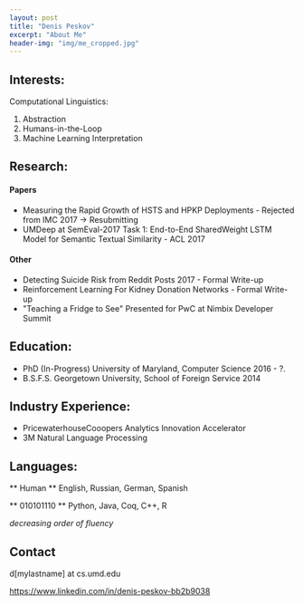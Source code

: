 ```yaml
---
layout: post
title: "Denis Peskov"
excerpt: "About Me"
header-img: "img/me_cropped.jpg"
---
```


## Interests: 

Computational Linguistics: 
1. Abstraction 
2. Humans-in-the-Loop
3. Machine Learning Interpretation

## Research: 

#### Papers

* Measuring the Rapid Growth of HSTS and HPKP Deployments - Rejected from IMC 2017 -> Resubmitting 
* UMDeep at SemEval-2017 Task 1: End-to-End SharedWeight LSTM Model for Semantic Textual Similarity - ACL 2017 

#### Other

* Detecting Suicide Risk from Reddit Posts 2017 - Formal Write-up 
* Reinforcement Learning For Kidney Donation Networks - Formal Write-up
* "Teaching a Fridge to See" Presented for PwC at Nimbix Developer Summit 

## Education: 

* PhD (In-Progress) University of Maryland, Computer Science  2016 - ?.
* B.S.F.S. Georgetown University, School of Foreign Service 2014 

## Industry Experience:

* PricewaterhouseCooopers Analytics Innovation Accelerator
* 3M Natural Language Processing

## Languages: 

** Human **       English, Russian, German, Spanish

** 010101110 **     Python, Java, Coq, C++, R

*decreasing order of fluency*

## Contact
d[mylastname] at cs.umd.edu

https://www.linkedin.com/in/denis-peskov-bb2b9038
